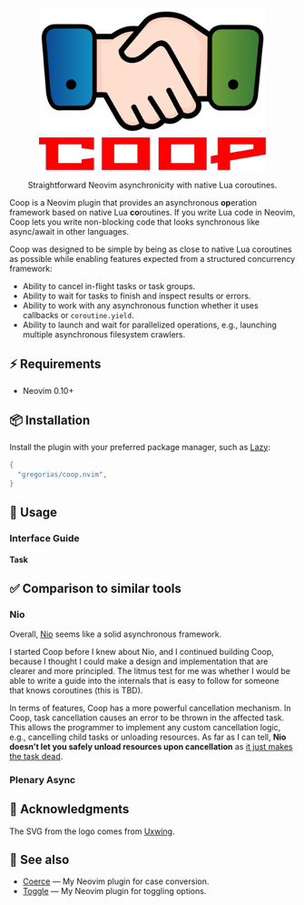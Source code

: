 <!-- markdownlint-disable MD013 MD033 MD041 -->

<div align="center">
  <p>
    <img src="assets/coop-name.png" align="center" alt="Coop Logo"
         width="400" />
  </p>
  <p>
    Straightforward Neovim asynchronicity with native Lua coroutines.
  </p>
</div>

Coop is a Neovim plugin that provides an asynchronous **op**eration framework
based on native Lua **co**routines.
If you write Lua code in Neovim, Coop lets you write non-blocking code that
looks synchronous like async/await in other languages.

Coop was designed to be simple by being as close to native Lua coroutines as
possible while enabling features expected from a structured concurrency
framework:

- Ability to cancel in-flight tasks or task groups.
- Ability to wait for tasks to finish and inspect results or errors.
- Ability to work with any asynchronous function whether it uses callbacks or
  `coroutine.yield`.
- Ability to launch and wait for parallelized operations, e.g., launching
  multiple asynchronous filesystem crawlers.

## ⚡️ Requirements

- Neovim 0.10+

## 📦 Installation

Install the plugin with your preferred package manager, such as [Lazy]:

```lua
{
  "gregorias/coop.nvim",
}
```

## 🚀 Usage

### Interface Guide

#### Task

## ✅ Comparison to similar tools

### Nio

Overall, [Nio] seems like a solid asynchronous framework.

I started Coop before I knew about Nio, and I continued building Coop, because
I thought I could make a design and implementation that are clearer and more
principled.
The litmus test for me was whether I would be able to write a guide into the
internals that is easy to follow for someone that knows coroutines (this is TBD).

In terms of features, Coop has a more powerful cancellation mechanism.
In Coop, task cancellation causes an error to be thrown in the affected task.
This allows the programmer to implement any custom cancellation logic, e.g., cancelling child tasks or unloading resources.
As far as I can tell, **Nio doesn’t let you safely unload resources upon cancellation** as
[it just makes the task dead](https://github.com/nvim-neotest/nvim-nio/blob/a428f309119086dc78dd4b19306d2d67be884eee/lua/nio/tasks.lua#L113-L116).

### Plenary Async

## 🙏 Acknowledgments

The SVG from the logo comes from
[Uxwing](https://uxwing.com/handshake-color-icon/).

## 🔗 See also

- [Coerce](https://github.com/gregorias/coerce.nvim) — My Neovim plugin for case conversion.
- [Toggle](https://github.com/gregorias/toggle.nvim) — My Neovim plugin for toggling options.

[Lazy]: https://github.com/folke/lazy.nvim
[Nio]: https://github.com/nvim-neotest/nvim-nio
